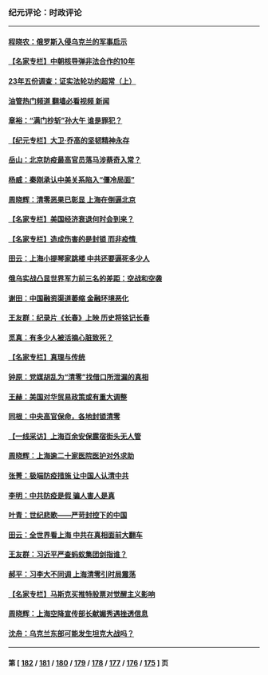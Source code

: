 ### 纪元评论：时政评论
---
#### [程晓农：俄罗斯入侵乌克兰的军事启示](../../pages/nsc1025/n13714727.md?04190330) 
#### [【名家专栏】中朝核导弹非法合作的10年](../../pages/nsc1025/n13714569.md?04190330) 
#### [23年五份调查：证实法轮功的超常（上）](../../pages/nsc1025/n13714350.md?04190330) 
#### [油管热门频道 翻墙必看视频 新闻](ok?04190330)
#### [章裕：“满门抄斩”孙大午 谁是罪犯？](../../pages/nsc1025/n13714269.md?04190330) 
#### [【纪元专栏】大卫‧乔高的坚韧精神永存](../../pages/nsc1025/n13711890.md?04190330) 
#### [岳山：北京防疫最高官员落马涉蔡奇入常？](../../pages/nsc1025/n13713917.md?04190330) 
#### [杨威：秦刚承认中美关系陷入“僵冷局面”](../../pages/nsc1025/n13714010.md?04190330) 
#### [周晓辉：清零恶果已彰显 上海在倒逼北京](../../pages/nsc1025/n13713953.md?04190330) 
#### [【名家专栏】美国经济衰退何时会到来？](../../pages/nsc1025/n13713786.md?04190330) 
#### [【名家专栏】造成伤害的是封锁 而非疫情 ](../../pages/nsc1025/n13713773.md?04190330) 
#### [田云：上海小提琴家跳楼 中共还要逼死多少人](../../pages/nsc1025/n13713485.md?04190330) 
#### [俄乌实战凸显世界军力前三名的差距：空战和空袭](../../pages/nsc1025/n13713544.md?04190330) 
#### [谢田：中国融资渠道萎缩 金融环境恶化](../../pages/nsc1025/n13713480.md?04190330) 
#### [王友群：纪录片《长春》上映 历史将铭记长春](../../pages/nsc1025/n13713380.md?04190330) 
#### [觅真：有多少人被活摘心脏致死？](../../pages/nsc1025/n13713408.md?04190330) 
#### [【名家专栏】真理与传统](../../pages/nsc1025/n13713205.md?04190330) 
#### [钟原：党媒胡乱为“清零”找借口所泄漏的真相](../../pages/nsc1025/n13712917.md?04190330) 
#### [王赫：美国对华贸易政策或有重大调整](../../pages/nsc1025/n13712836.md?04190330) 
#### [同根：中央高官保命，各地封锁清零](../../pages/nsc1025/n13712791.md?04190330) 
#### [【一线采访】上海百余安保露宿街头无人管](../../pages/nsc1025/n13712704.md?04190330) 
#### [周晓辉：上海逾二十家医院医护对外求助](../../pages/nsc1025/n13712683.md?04190330) 
#### [张菁：极端防疫措施 让中国人认清中共](../../pages/nsc1025/n13712679.md?04190330) 
#### [李明：中共防疫是假 骗人害人是真](../../pages/nsc1025/n13712370.md?04190330) 
#### [叶青：世纪悲歌——严苛封控下的中国](../../pages/nsc1025/n13712363.md?04190330) 
#### [田云：全世界看上海 中共在真相面前大翻车](../../pages/nsc1025/n13712008.md?04190330) 
#### [王友群：习近平严查蚂蚁集团剑指谁？](../../pages/nsc1025/n13711918.md?04190330) 
#### [郝平：习李大不同调 上海清零引时局震荡](../../pages/nsc1025/n13711914.md?04190330) 
#### [【名家专栏】马斯克买推特股票对觉醒主义影响](../../pages/nsc1025/n13711617.md?04190330) 
#### [周晓辉：上海空降宣传部长献媚秀遇挫透信息](../../pages/nsc1025/n13711749.md?04190330) 
#### [沈舟：乌克兰东部可能发生坦克大战吗？](../../pages/nsc1025/n13711146.md?04190330) 

---
#### 第 [ [182](./182.md?04190330) / [181](./181.md?04190330) / [180](./180.md?04190330) / [179](./179.md?04190330) / [178](./178.md?04190330) / [177](./177.md?04190330) / [176](./176.md?04190330) / [175](./175.md?04190330) ] 页
